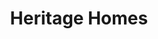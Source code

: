 ---
title: Heritage Homes
description: Large development project in North Dakota.  It consisted of 78 homes plus a welcome center, pool, and pickleball court.  The main selling feature was the “Side Lot” concept for this development. One home was selected to showcase its interior.
bannerh1: Heritage Homes
layout: post
slug: heritage-homes
thumbnail: img/heritage1.jpg

heading: Large Development in North Dakota.

desc: This was a large development project in North Dakota.  It consisted of 78 homes plus a welcome center, pool, and pickleball court.  The main selling feature was the “Side Lot” concept for this development. One home was selected to showcase its interior.

video: https://player.vimeo.com/video/518269984
tour_link: https://www.inteck3d/tour/kennedy/index.html

photo1: img/heritage1.jpg
photo2: img/heritage2.jpg
photo3: img/heritage3.jpg
photo4: img/heritage4.jpg
photo5: img/heritage5.jpg
photo6: img/heritage6.jpg


cta: QUESTIONS ABOUT OUR SERVICES?
cta_sub: 
cta_link: /contact
---